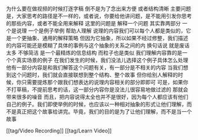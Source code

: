 为什么要在做视频的时候打逐字稿 倒不是为了念出来方便 或者结构清晰
主要问题是，大家思考的路径是不一样的，或者说，你要给他讲问题，是不能用引发你思考的那些内容，或者不能全用来解释
这里的问题是 解释一个问题 其实靠两部分 一个是说理 一个是例子举例 帮助人理解
说理的内容我们可以每个人都是类似的，它是一个更抽象、通用的解释策略 但因为它抽象，所以如果不经过修整，我们描述的内容可能还是模糊了具体的事例与这个抽象的关系之间的内 换句话说 就是废话太多 不够简洁 是一个最精炼的信息结构
而粒子也是类似 我们理解内容靠的是一个个真实场景的例子 在我们发生的时候，我们没法儿选择这个例子具体怎么处理 他有一部分内容是和我们解答这个问题有关，有一部分是不相关的内容 当我们想到这个问题时，我们就会直接联想到整个结构、整个故事 但你给别人解释的时候，你只需要提炼那个跟我们想表达的说理内容相关的部分即即可 可是，如果你不打草稿，不提前思考的话，这一部分内容你是没法儿很容易地做过滤的 那就会带来很多的噪音
而且，把内容说得太全也并不是很好，因为每个人都应该有他们自己的例子。我们即使举例的时候，也应该以一种相对抽象的形式让他们理解，而不是真正把这个故事给讲完。毕竟，我们的目的是为了让他们理解，而不是当一个故事

[[tag/Video Recording]] [[tag/Learn Video]]